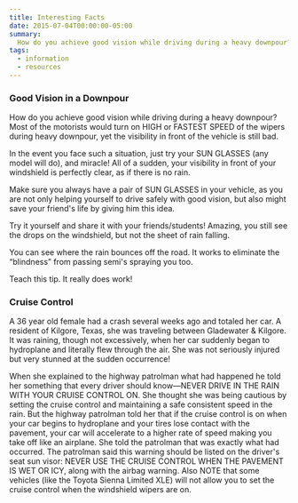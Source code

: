 ```yaml
---
title: Interesting Facts
date: 2015-07-04T00:00:00-05:00
summary:
  How do you achieve good vision while driving during a heavy downpour? Most of the motorists would turn on HIGH or FASTEST SPEED of the wipers during heavy downpour, yet the visibility in front of the vehicle is still bad.
tags:
  - information
  - resources
---
```

### Good Vision in a Downpour

How do you achieve good vision while driving during a heavy downpour? Most of the motorists would turn on HIGH or FASTEST SPEED of the wipers during heavy downpour, yet the visibility in front of the vehicle is still bad.

In the event you face such a situation, just try your SUN GLASSES (any model will do), and miracle! All of a sudden, your visibility in front of your windshield is perfectly clear, as if there is no rain.

Make sure you always have a pair of SUN GLASSES in your vehicle, as you are not only helping yourself to drive safely with good vision, but also might save your friend's life by giving him this idea.

Try it yourself and share it with your friends/students! Amazing, you still see the drops on the windshield, but not the sheet of rain falling.

You can see where the rain bounces off the road. It works to eliminate the &ldquo;blindness&rdquo; from passing semi's spraying you too.

Teach this tip. It really does work!

### Cruise Control

A 36 year old female had a crash several weeks ago and totaled her car. A resident of Kilgore, Texas, she was traveling between Gladewater & Kilgore. It was raining, though not excessively, when her car suddenly began to hydroplane and literally flew through the air. She was not seriously injured but very stunned at the sudden occurrence!

When she explained to the highway patrolman what had happened he told her something that every driver should know&mdash;NEVER DRIVE IN THE RAIN WITH YOUR CRUISE CONTROL ON. She thought she was being cautious by setting the cruise control and maintaining a safe consistent speed in the rain. But the highway patrolman told her that if the cruise control is on when your car begins to hydroplane and your tires lose contact with the pavement, your car will accelerate to a higher rate of speed making you take off like an airplane. She told the patrolman that was exactly what had occurred. The patrolman said this warning should be listed on the driver's seat sun visor: NEVER USE THE CRUISE CONTROL WHEN THE PAVEMENT IS WET OR ICY, along with the airbag warning. Also NOTE that some vehicles (like the Toyota Sienna Limited XLE) will not allow you to set the cruise control when the windshield wipers are on.
